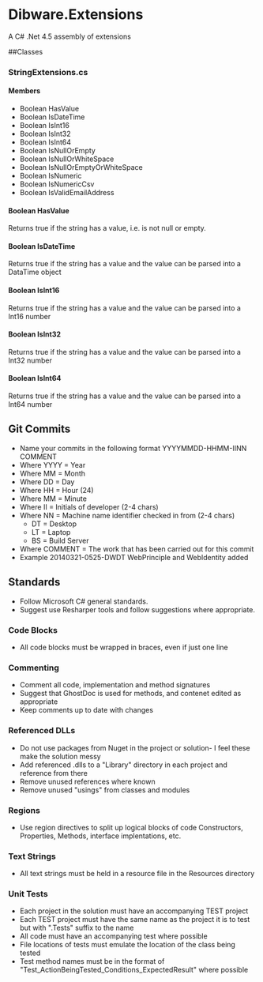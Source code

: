 Dibware.Extensions
==================

A C# .Net 4.5 assembly of extensions

##Classes
### StringExtensions.cs
#### Members
* Boolean HasValue
* Boolean IsDateTime
* Boolean IsInt16
* Boolean IsInt32
* Boolean IsInt64
* Boolean IsNullOrEmpty
* Boolean IsNullOrWhiteSpace
* Boolean IsNullOrEmptyOrWhiteSpace
* Boolean IsNumeric
* Boolean IsNumericCsv
* Boolean IsValidEmailAddress

#### Boolean HasValue
Returns true if the string has a value, i.e. is not null or empty.

#### Boolean IsDateTime
Returns true if the string has a value and the value can be parsed into a DataTime object

#### Boolean IsInt16
Returns true if the string has a value and the value can be parsed into a Int16 number

#### Boolean IsInt32
Returns true if the string has a value and the value can be parsed into a Int32 number

#### Boolean IsInt64
Returns true if the string has a value and the value can be parsed into a Int64 number


## Git Commits
* Name your commits in the following format YYYYMMDD-HHMM-IINN COMMENT
* Where YYYY    = Year
* Where MM      = Month
* Where DD      = Day
* Where HH      = Hour (24)
* Where MM      = Minute
* Where II      = Initials of developer (2-4 chars)
* Where NN      = Machine name identifier checked in from (2-4 chars)
    * DT = Desktop
    * LT = Laptop 
    * BS = Build Server
* Where COMMENT = The work that has been carried out for this commit
* Example 20140321-0525-DWDT WebPrinciple and WebIdentity added

## Standards
* Follow Microsoft C# general standards. 
* Suggest use Resharper tools and follow suggestions where appropriate.

### Code Blocks
* All code blocks must be wrapped in braces, even if just one line

### Commenting
* Comment all code, implementation and method signatures 
* Suggest that GhostDoc is used for methods, and contenet edited as appropriate
* Keep comments up to date with changes

### Referenced DLLs
* Do not use packages from Nuget in the project or solution- I feel these make the solution messy
* Add referenced .dlls to a "Library" directory in each project and reference from there
* Remove unused references where known
* Remove unused "usings" from classes and modules

### Regions
* Use region directives to split up logical blocks of code Constructors, Properties, Methods, interface implentations, etc.

### Text Strings
* All text strings must be held in a resource file in the Resources directory

### Unit Tests
* Each project in the solution must have an accompanying TEST project
* Each TEST project must have the same name as the project it is to test but with ".Tests" suffix to the name
* All code must have an accompanying test where possible
* File locations of tests must emulate the location of the class being tested
* Test method names must be in the format of "Test_ActionBeingTested_Conditions_ExpectedResult" where possible
